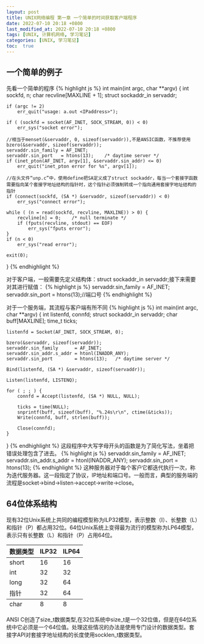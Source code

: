 ```yaml
---
layout: post
title: UNIX网络编程 第一章 一个简单的时间获取客户端程序
date: 2022-07-10 20:18 +0800
last_modified_at: 2022-07-10 20:18 +0800
tags: [UNIX, 计算机网络, 学习笔记]
categories: [UNIX, 学习笔记]
toc:  true
---
```


## 一个简单的例子

先看一个简单的程序
{% highlight js %}
int main(int argc, char **argv)
{
	int					sockfd, n;
	char				recvline[MAXLINE + 1];
	struct sockaddr_in	servaddr;

	if (argc != 2)
		err_quit("usage: a.out <IPaddress>");

	if ( (sockfd = socket(AF_INET, SOCK_STREAM, 0)) < 0)
		err_sys("socket error");

    //相当于menset(&servaddr, 0, sizeof(servaddr)),不是ANSIC函数，不推荐使用
	bzero(&servaddr, sizeof(servaddr));
	servaddr.sin_family = AF_INET;
	servaddr.sin_port   = htons(13);	/* daytime server */
	if (inet_pton(AF_INET, argv[1], &servaddr.sin_addr) <= 0)
		err_quit("inet_pton error for %s", argv[1]);

    //在头文件“unp.c”中，使用define把SA定义成了struct sockaddr，每当一个套接字函数需要指向某个套接字地址结构的指针时，这个指针必须强制转成一个指向通用套接字地址结构的指针
	if (connect(sockfd, (SA *) &servaddr, sizeof(servaddr)) < 0)
		err_sys("connect error");

	while ( (n = read(sockfd, recvline, MAXLINE)) > 0) {
		recvline[n] = 0;	/* null terminate */
		if (fputs(recvline, stdout) == EOF)
			err_sys("fputs error");
	}
	if (n < 0)
		err_sys("read error");

	exit(0);
}
{% endhighlight %}

对于客户端，一般需要先定义结构体：struct sockaddr_in	servaddr;接下来需要对其进行赋值：
{% highlight js %} 
servaddr.sin_family = AF_INET;
servaddr.sin_port   = htons(13);//端口号
{% endhighlight %}

对于一个服务端，其流程与客户端有所不同
{% highlight js %} 
int main(int argc, char **argv)
{
	int					listenfd, connfd;
	struct sockaddr_in	servaddr;
	char				buff[MAXLINE];
	time_t				ticks;

	listenfd = Socket(AF_INET, SOCK_STREAM, 0);

	bzero(&servaddr, sizeof(servaddr));
	servaddr.sin_family      = AF_INET;
	servaddr.sin_addr.s_addr = htonl(INADDR_ANY);
	servaddr.sin_port        = htons(13);	/* daytime server */

	Bind(listenfd, (SA *) &servaddr, sizeof(servaddr));

	Listen(listenfd, LISTENQ);

	for ( ; ; ) {
		connfd = Accept(listenfd, (SA *) NULL, NULL);

        ticks = time(NULL);
        snprintf(buff, sizeof(buff), "%.24s\r\n", ctime(&ticks));
        Write(connfd, buff, strlen(buff));

		Close(connfd);
	}
}
{% endhighlight %}
这段程序中大写字母开头的函数是为了简化写法，坐着把错误处理包含了进去。
{% highlight js %} 
servaddr.sin_family      = AF_INET;
servaddr.sin_addr.s_addr = htonl(INADDR_ANY);
servaddr.sin_port        = htons(13);
{% endhighlight %}
这种服务器对于每个客户它都迭代执行一次，称为迭代服务器。这一段指定了协议，IP地址和端口号。一般而言，典型的服务端的流程是socket->bind->listen->accept->write->close。

## 64位体系结构

现有32位Unix系统上共同的编程模型称为ILP32模型，表示整数（I）、长整数（L）和指针（P）都占用32位。64位Unix系统上变得最为流行的模型称为LP64模型，表示只有长整数（L）和指针（P）占用64位。

<table>
  <thead>
    <tr>
      <th>数据类型</th>
      <th>ILP32</th>
      <th>ILP64</th>
    </tr>
  </thead>
  <tfoot>
    <tr>
      <td>char</td>
      <td>8</td>
      <td>8</td>
    </tr>
  </tfoot>
  <tbody>
    <tr>
      <td>short</td>
      <td>16</td>
      <td>16</td>
    </tr>
    <tr>
      <td>int</td>
      <td>32</td>
      <td>32</td>
    </tr>
    <tr>
      <td>long</td>
      <td>32</td>
      <td>64</td>
    </tr>
    <tr>
      <td>指针</td>
      <td>32</td>
      <td>64</td>
    </tr>
  </tbody>
</table>

ANSI C创造了size_t数据类型,在32位系统中size_t是一个32位值，但是在64位系统中它必须是一个64位值。处理这些情况的办法是使用专门设计的数据类型。套接字API对套接字地址结构的长度使用socklen_t数据类型。